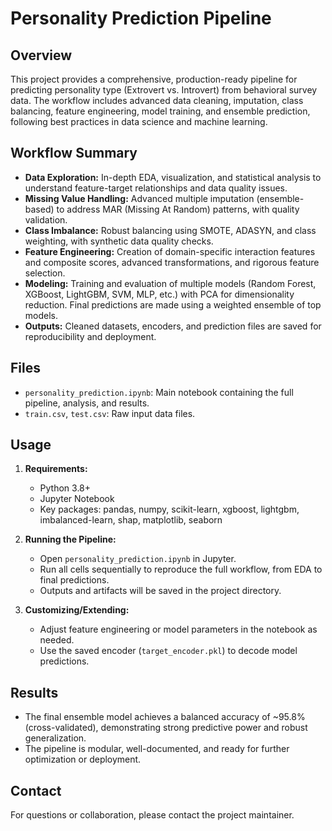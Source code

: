 # Personality Prediction Pipeline

## Overview

This project provides a comprehensive, production-ready pipeline for predicting personality type (Extrovert vs. Introvert) from behavioral survey data. The workflow includes advanced data cleaning, imputation, class balancing, feature engineering, model training, and ensemble prediction, following best practices in data science and machine learning.

## Workflow Summary

- **Data Exploration:** In-depth EDA, visualization, and statistical analysis to understand feature-target relationships and data quality issues.
- **Missing Value Handling:** Advanced multiple imputation (ensemble-based) to address MAR (Missing At Random) patterns, with quality validation.
- **Class Imbalance:** Robust balancing using SMOTE, ADASYN, and class weighting, with synthetic data quality checks.
- **Feature Engineering:** Creation of domain-specific interaction features and composite scores, advanced transformations, and rigorous feature selection.
- **Modeling:** Training and evaluation of multiple models (Random Forest, XGBoost, LightGBM, SVM, MLP, etc.) with PCA for dimensionality reduction. Final predictions are made using a weighted ensemble of top models.
- **Outputs:** Cleaned datasets, encoders, and prediction files are saved for reproducibility and deployment.

## Files

- `personality_prediction.ipynb`: Main notebook containing the full pipeline, analysis, and results.
- `train.csv`, `test.csv`: Raw input data files.


## Usage

1. **Requirements:**

   - Python 3.8+
   - Jupyter Notebook
   - Key packages: pandas, numpy, scikit-learn, xgboost, lightgbm, imbalanced-learn, shap, matplotlib, seaborn

2. **Running the Pipeline:**

   - Open `personality_prediction.ipynb` in Jupyter.
   - Run all cells sequentially to reproduce the full workflow, from EDA to final predictions.
   - Outputs and artifacts will be saved in the project directory.

3. **Customizing/Extending:**
   - Adjust feature engineering or model parameters in the notebook as needed.
   - Use the saved encoder (`target_encoder.pkl`) to decode model predictions.

## Results

- The final ensemble model achieves a balanced accuracy of ~95.8% (cross-validated), demonstrating strong predictive power and robust generalization.
- The pipeline is modular, well-documented, and ready for further optimization or deployment.

## Contact

For questions or collaboration, please contact the project maintainer.
